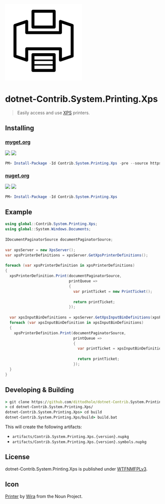 ![](assets/noun_1230289_cc.png)

# dotnet-Contrib.System.Printing.Xps

> Easily access and use [XPS](https://en.wikipedia.org/wiki/Open_XML_Paper_Specification) printers.

## Installing

### [myget.org][1]

[![](https://img.shields.io/appveyor/ci/dittodhole/dotnet-contrib-system-printing-xps/develop.svg)][2]
[![](https://img.shields.io/myget/dittodhole/vpre/Contrib.System.Printing.Xps.svg)][1]

```powershell
PM> Install-Package -Id Contrib.System.Printing.Xps -pre --source https://www.myget.org/F/dittodhole/api/v2
```

### [nuget.org][3]

[![](https://img.shields.io/appveyor/ci/dittodhole/dotnet-contrib-system-printing-xps/master.svg)][4]
[![](https://img.shields.io/nuget/v/Contrib.System.Printing.Xps.svg)][3]

```powershell
PM> Install-Package -Id Contrib.System.Printing.Xps
```


## Example

```csharp
using global::Contrib.System.Printing.Xps;
using global::System.Windows.Documents;

IDocumentPaginatorSource documentPaginatorSource;

var xpsServer = new XpsServer();
var xpsPrinterDefinitions = xpsServer.GetXpsPrinterDefinitions();

foreach (var xpsPrinterDefinition in xpsPrinterDefinitions)
{
  xpsPrinterDefinition.Print(documentPaginatorSource,
                             printQueue =>
                             {
                               var printTicket = new PrintTicket();

                               return printTicket;
                             });

  var xpsInputBinDefinitions = xpsServer.GetXpsInputBinDefinitions(xpsPrinterDefinition);
  foreach (var xpsInputBinDefinition in xpsInputBinDefinitions)
  {
    xpsPrinterDefinition.Print(documentPaginatorSource,
                               printQueue =>
                               {
                                 var printTicket = xpsInputBinDefinition.GetPrintTicket();

                                 return printTicket;
                               });
  }
}
```

## Developing & Building

```cmd
> git clone https://github.com/dittodhole/dotnet-Contrib.System.Printing.Xps.git
> cd dotnet-Contrib.System.Printing.Xps/
dotnet-Contrib.System.Printing.Xps> cd build
dotnet-Contrib.System.Printing.Xps/build> build.bat
```

This will create the following artifacts:

- `artifacts/Contrib.System.Printing.Xps.{version}.nupkg`
- `artifacts/Contrib.System.Printing.Xps.{version}.symbols.nupkg`

## License

dotnet-Contrib.System.Printing.Xps is published under [WTFNMFPLv3](https://github.com/dittodhole/WTFNMFPLv3).

## Icon

[Printer](https://thenounproject.com/term/printer/1230289/) by [Wira](https://thenounproject.com/wirawizinda097) from the Noun Project.


[1]: https://www.myget.org/feed/dittodhole/package/nuget/Contrib.System.Printing.Xps
[2]: https://ci.appveyor.com/project/dittodhole/dotnet-contrib-system-printing-xps/branch/develop
[3]: https://www.nuget.org/packages/Contrib.System.Printing.Xps
[4]: https://ci.appveyor.com/project/dittodhole/dotnet-contrib-system-printing-xps/branch/master